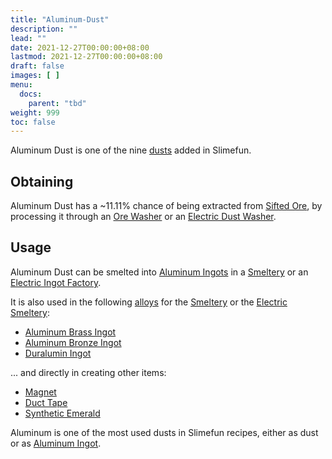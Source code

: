 ```yaml
---
title: "Aluminum-Dust"
description: ""
lead: ""
date: 2021-12-27T00:00:00+08:00
lastmod: 2021-12-27T00:00:00+08:00
draft: false
images: [ ]
menu:
  docs:
    parent: "tbd"
weight: 999
toc: false
---
```


Aluminum Dust is one of the nine [dusts](/docs/slimefun/dusts) added in Slimefun.

## Obtaining

Aluminum Dust has a ~11.11% chance of being extracted from [Sifted Ore](/docs/slimefun/sifted-ore), by processing it through an [Ore Washer](/docs/slimefun/ore-washer) or an [Electric Dust Washer](/docs/slimefun/electric-dust-washer).

## Usage

Aluminum Dust can be smelted into [Aluminum Ingots](/docs/slimefun/aluminum-ingot) in a [Smeltery](/docs/slimefun/smeltery) or an [Electric Ingot Factory](/docs/slimefun/electric-ingot-factory).

It is also used in the following [alloys](/docs/slimefun/ingots#alloys) for the [Smeltery](/docs/slimefun/smeltery) or the [Electric Smeltery](/docs/slimefun/electric-smeltery):

* [Aluminum Brass Ingot](/docs/slimefun/aluminum-brass-ingot)
* [Aluminum Bronze Ingot](/docs/slimefun/aluminum-bronze-ingot)
* [Duralumin Ingot](/docs/slimefun/duralumin-ingot)

... and directly in creating other items:

* [Magnet](/docs/slimefun/magnet)
* [Duct Tape](/docs/slimefun/miscellaneous-items)
* [Synthetic Emerald](/docs/slimefun/synthetic-emerald)

Aluminum is one of the most used dusts in Slimefun recipes, either as dust or as [Aluminum Ingot](/docs/slimefun/aluminum-ingot).
